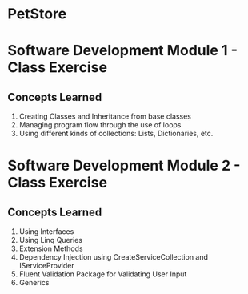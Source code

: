 # PetStore

# Software Development Module 1 - Class Exercise

## Concepts Learned

1. Creating Classes and Inheritance from base classes
2. Managing program flow through the use of loops
3. Using different kinds of collections: Lists, Dictionaries, etc. 

# Software Development Module 2 - Class Exercise

## Concepts Learned

1. Using Interfaces 
2. Using Linq Queries
3. Extension Methods
4. Dependency Injection using CreateServiceCollection and IServiceProvider
5. Fluent Validation Package for Validating User Input
6. Generics